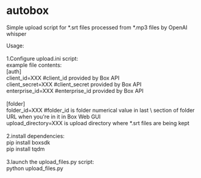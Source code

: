 # autobox
Simple upload script for *.srt files processed from *.mp3 files by OpenAI whisper <br /> 

Usage: <br />
<br />
1.Configure upload.ini script: <br /> 
example file contents: <br /> 
[auth] <br /> 
client_id=XXX #client_id provided by Box API <br /> 
client_secret=XXX #client_secret provided by Box API <br /> 
enterprise_id=XXX #enterprise_id provided by Box API <br /> 
 <br />
[folder] <br /> 
folder_id=XXX #folder_id is folder numerical value in last \ section of folder URL when you're in it in Box Web GUI <br /> 
upload_directory=XXX is upload directory where *.srt files are being kept <br /> 
<br />
2.install dependencies:<br />
pip install boxsdk<br />
pip install tqdm<br />
<br />
3.launch the upload_files.py script:<br />
python upload_files.py<br />
